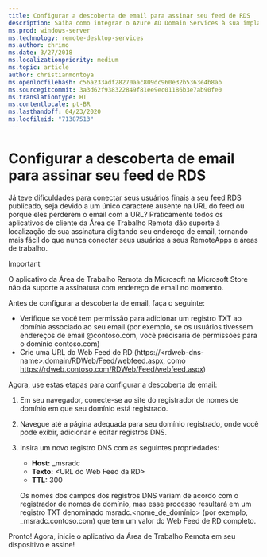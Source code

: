 ```yaml
---
title: Configurar a descoberta de email para assinar seu feed de RDS
description: Saiba como integrar o Azure AD Domain Services à sua implantação do RDS.
ms.prod: windows-server
ms.technology: remote-desktop-services
ms.author: chrimo
ms.date: 3/27/2018
ms.localizationpriority: medium
ms.topic: article
author: christianmontoya
ms.openlocfilehash: c56a233adf28270aac809dc960e32b5363e4b8ab
ms.sourcegitcommit: 3a3d62f938322849f81ee9ec01186b3e7ab90fe0
ms.translationtype: HT
ms.contentlocale: pt-BR
ms.lasthandoff: 04/23/2020
ms.locfileid: "71387513"
---
```

# <a name="set-up-email-discovery-to-subscribe-to-your-rds-feed"></a>Configurar a descoberta de email para assinar seu feed de RDS

Já teve dificuldades para conectar seus usuários finais a seu feed RDS publicado, seja devido a um único caractere ausente na URL do feed ou porque eles perderem o email com a URL? Praticamente todos os aplicativos de cliente da Área de Trabalho Remota dão suporte à localização de sua assinatura digitando seu endereço de email, tornando mais fácil do que nunca conectar seus usuários a seus RemoteApps e áreas de trabalho.

>[!IMPORTANT]
>O aplicativo da Área de Trabalho Remota da Microsoft na Microsoft Store não dá suporte a assinatura com endereço de email no momento.

Antes de configurar a descoberta de email, faça o seguinte:

- Verifique se você tem permissão para adicionar um registro TXT ao domínio associado ao seu email (por exemplo, se os usuários tivessem endereços de email @contoso.com, você precisaria de permissões para o domínio contoso.com)
- Crie uma URL do Web Feed de RD (https://\<rdweb-dns-name\>.domain/RDWeb/Feed/webfeed.aspx, como https://rdweb.contoso.com/RDWeb/Feed/webfeed.aspx)

Agora, use estas etapas para configurar a descoberta de email:

1. Em seu navegador, conecte-se ao site do registrador de nomes de domínio em que seu domínio está registrado.
2. Navegue até a página adequada para seu domínio registrado, onde você pode exibir, adicionar e editar registros DNS.
3. Insira um novo registro DNS com as seguintes propriedades:
   - **Host:** _msradc
   - **Texto:** \<URL do Web Feed da RD\>
   - **TTL:** 300

   Os nomes dos campos dos registros DNS variam de acordo com o registrador de nomes de domínio, mas esse processo resultará em um registro TXT denominado msradc.\<nome_de_domínio\> (por exemplo, _msradc.contoso.com) que tem um valor do Web Feed de RD completo.

Pronto! Agora, inicie o aplicativo da Área de Trabalho Remota em seu dispositivo e assine!